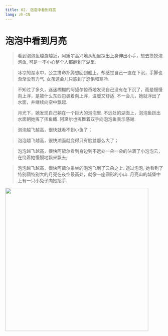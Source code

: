 ```yaml
---
title: 02. 泡泡中看到月亮
lang: zh-CN
---
```


# 泡泡中看到月亮

>看到泡泡鱼越游越近，阿黛尔高兴地从船里探出上身伸出小手，想去摸摸泡泡鱼, 可是一不小心整个人都翻到了湖里. 

>冰凉的湖水中，公主拼命扑腾想回到船上，却感觉自己一直在下沉，手脚也渐渐没有力气. 女孩这会儿只感到了恐惧和寒冷. 

>不知过了多久，迷迷糊糊的阿黛尔惊奇地发现自己没有在下沉了，而是慢慢向上浮，是被什么东西包裹着向上浮，温暖又舒适. 不一会儿，她就浮出了水面，并继续向空中飘起.

>月光下，她发现自己躺在一个巨大的泡泡里. 不远处的湖面上，泡泡鱼跃出水面朝她挥了挥鱼鳍. 阿黛尔也挥舞着双手向泡泡鱼表示感谢. 

>泡泡越飞越高，很快就看不到小鱼了；

>泡泡越飞越高，很快湖面就变得只有脸盆那么大了；

>泡泡越飞越高，很快阿黛尔看到身边到不远处一朵一朵的沾满了小泡泡云，在绕着她慢慢地飘来飘去;

>泡泡越飞越高，很快阿黛尔乘坐的泡泡飞到了云朵之上. 透过泡泡, 她看到了特别圆特别大的月亮在夜空最高处，就像一座圆形的小山. 月亮山的城堡中上有一只小兔子向她招手.

<img src="https://bizbetter.coding.net/p/appresource/d/appresource/git/raw/master/images/talebubbles/flybubs.jpg" width="456" height="456" />